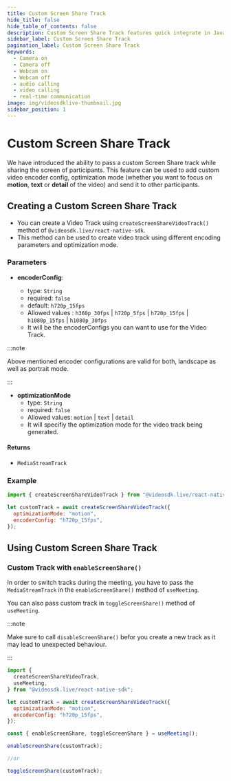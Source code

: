 ```yaml
---
title: Custom Screen Share Track
hide_title: false
hide_table_of_contents: false
description: Custom Screen Share Track features quick integrate in Javascript, React JS, Android, IOS, React Native, Flutter with Video SDK to add live video & audio conferencing to your applications.
sidebar_label: Custom Screen Share Track
pagination_label: Custom Screen Share Track
keywords:
  - Camera on
  - Camera off
  - Webcam on
  - Webcam off
  - audio calling
  - video calling
  - real-time communication
image: img/videosdklive-thumbnail.jpg
sidebar_position: 1
---
```


# Custom Screen Share Track

We have introduced the ability to pass a custom Screen Share track while sharing the screen of participants. This feature can be used to add custom video encoder config, optimization mode (whether you want to focus on **motion**, **text** or **detail** of the video) and send it to other participants.

## Creating a Custom Screen Share Track

- You can create a Video Track using `createScreenShareVideoTrack()` method of `@videosdk.live/react-native-sdk`.
- This method can be used to create video track using different encoding parameters and optimization mode.

### Parameters

- **encoderConfig**:

  - type: `String`
  - required: `false`
  - default: `h720p_15fps`
  - Allowed values : `h360p_30fps` | `h720p_5fps` | `h720p_15fps` | `h1080p_15fps` | `h1080p_30fps`
  - It will be the encoderConfigs you can want to use for the Video Track.

:::note

Above mentioned encoder configurations are valid for both, landscape as well as portrait mode.

:::

- **optimizationMode**
  - type: `String`
  - required: `false`
  - Allowed values: `motion` | `text` | `detail`
  - It will specifiy the optimization mode for the video track being generated.

#### Returns

- `MediaStreamTrack`

### Example

```javascript
import { createScreenShareVideoTrack } from "@videosdk.live/react-native-sdk";

let customTrack = await createScreenShareVideoTrack({
  optimizationMode: "motion",
  encoderConfig: "h720p_15fps",
});
```

## Using Custom Screen Share Track

### Custom Track with `enableScreenShare()`

In order to switch tracks during the meeting, you have to pass the `MediaStreamTrack` in the `enableScreenShare()` method of `useMeeting`.

You can also pass custom track in `toggleScreenShare()` method of `useMeeting`.

:::note

Make sure to call `disableScreenShare()` befor you create a new track as it may lead to unexpected behaviour.

:::

```javascript
import {
  createScreenShareVideoTrack,
  useMeeting,
} from "@videosdk.live/react-native-sdk";

let customTrack = await createScreenShareVideoTrack({
  optimizationMode: "motion",
  encoderConfig: "h720p_15fps",
});

const { enableScreenShare, toggleScreenShare } = useMeeting();

enableScreenShare(customTrack);

//or

toggleScreenShare(customTrack);
```
